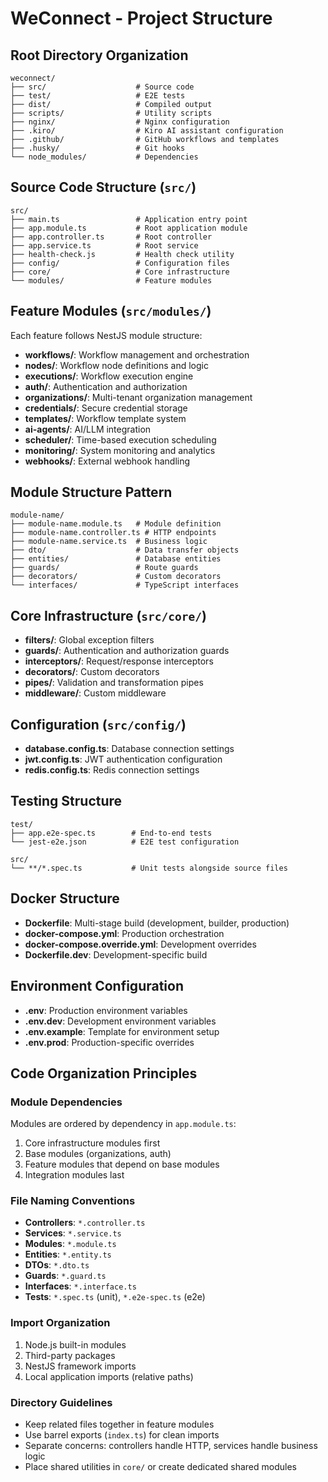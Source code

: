 # WeConnect - Project Structure

## Root Directory Organization
```
weconnect/
├── src/                    # Source code
├── test/                   # E2E tests
├── dist/                   # Compiled output
├── scripts/                # Utility scripts
├── nginx/                  # Nginx configuration
├── .kiro/                  # Kiro AI assistant configuration
├── .github/                # GitHub workflows and templates
├── .husky/                 # Git hooks
└── node_modules/           # Dependencies
```

## Source Code Structure (`src/`)
```
src/
├── main.ts                 # Application entry point
├── app.module.ts           # Root application module
├── app.controller.ts       # Root controller
├── app.service.ts          # Root service
├── health-check.js         # Health check utility
├── config/                 # Configuration files
├── core/                   # Core infrastructure
└── modules/                # Feature modules
```

## Feature Modules (`src/modules/`)
Each feature follows NestJS module structure:
- **workflows/**: Workflow management and orchestration
- **nodes/**: Workflow node definitions and logic
- **executions/**: Workflow execution engine
- **auth/**: Authentication and authorization
- **organizations/**: Multi-tenant organization management
- **credentials/**: Secure credential storage
- **templates/**: Workflow template system
- **ai-agents/**: AI/LLM integration
- **scheduler/**: Time-based execution scheduling
- **monitoring/**: System monitoring and analytics
- **webhooks/**: External webhook handling

## Module Structure Pattern
```
module-name/
├── module-name.module.ts   # Module definition
├── module-name.controller.ts # HTTP endpoints
├── module-name.service.ts  # Business logic
├── dto/                    # Data transfer objects
├── entities/               # Database entities
├── guards/                 # Route guards
├── decorators/             # Custom decorators
└── interfaces/             # TypeScript interfaces
```

## Core Infrastructure (`src/core/`)
- **filters/**: Global exception filters
- **guards/**: Authentication and authorization guards
- **interceptors/**: Request/response interceptors
- **decorators/**: Custom decorators
- **pipes/**: Validation and transformation pipes
- **middleware/**: Custom middleware

## Configuration (`src/config/`)
- **database.config.ts**: Database connection settings
- **jwt.config.ts**: JWT authentication configuration
- **redis.config.ts**: Redis connection settings

## Testing Structure
```
test/
├── app.e2e-spec.ts        # End-to-end tests
└── jest-e2e.json          # E2E test configuration

src/
└── **/*.spec.ts           # Unit tests alongside source files
```

## Docker Structure
- **Dockerfile**: Multi-stage build (development, builder, production)
- **docker-compose.yml**: Production orchestration
- **docker-compose.override.yml**: Development overrides
- **Dockerfile.dev**: Development-specific build

## Environment Configuration
- **.env**: Production environment variables
- **.env.dev**: Development environment variables
- **.env.example**: Template for environment setup
- **.env.prod**: Production-specific overrides

## Code Organization Principles

### Module Dependencies
Modules are ordered by dependency in `app.module.ts`:
1. Core infrastructure modules first
2. Base modules (organizations, auth)
3. Feature modules that depend on base modules
4. Integration modules last

### File Naming Conventions
- **Controllers**: `*.controller.ts`
- **Services**: `*.service.ts`
- **Modules**: `*.module.ts`
- **Entities**: `*.entity.ts`
- **DTOs**: `*.dto.ts`
- **Guards**: `*.guard.ts`
- **Interfaces**: `*.interface.ts`
- **Tests**: `*.spec.ts` (unit), `*.e2e-spec.ts` (e2e)

### Import Organization
1. Node.js built-in modules
2. Third-party packages
3. NestJS framework imports
4. Local application imports (relative paths)

### Directory Guidelines
- Keep related files together in feature modules
- Use barrel exports (`index.ts`) for clean imports
- Separate concerns: controllers handle HTTP, services handle business logic
- Place shared utilities in `core/` or create dedicated shared modules